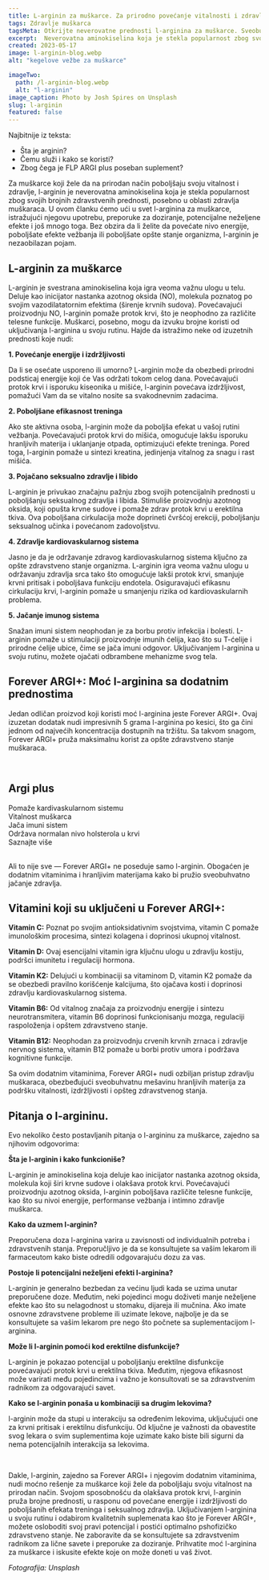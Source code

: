 ```yaml
---
title: L-arginin za muškarce. Za prirodno povećanje vitalnosti i zdravlja.
tags: Zdravlje muškarca
tagsMeta: Otkrijte neverovatne prednosti l-arginina za muškarce. Sveobuhvatan vodič o tome kako l-arginin može prirodno poboljšati vitalnost i performanse. Uupotreba, doze, potencijalni neželjeni efekti i često postavljana pitanja.
excerpt:  Neverovatna aminokiselina koja je stekla popularnost zbog svojih brojnih zdravstvenih prednosti, posebno kod zdravlja muškaraca.
created: 2023-05-17
image: l-arginin-blog.webp
alt: "kegelove vežbe za muškarce"

imageTwo:
  path: /l-arginin-blog.webp
  alt: "l-arginin"
image_caption: Photo by Josh Spires on Unsplash
slug: l-arginin
featured: false
---
```




<div class="text-component line-height-lg v-space-md">

<div class="tldr-box">
  <div class="tldr-box__content">
	<span class="text-base font-bold">Najbitnije iz teksta:</span>
    <ul class="list list--ul margin-top-sm margin-bottom-0">
      <li>Šta je arginin?</li>
      <li>Čemu služi i kako se koristi?</li>
      <li>Zbog čega je FLP ARGI plus poseban suplement?</li>
		</ul>
  </div>
</div>

Za muškarce koji žele da  na prirodan način poboljšaju svoju vitalnost i zdravlje, l-arginin je neverovatna aminokiselina koja je stekla popularnost zbog svojih brojnih zdravstvenih prednosti, posebno u oblasti zdravlja muškaraca. U ovom članku ćemo ući u svet l-arginina za muškarce, istražujući njegovu upotrebu, preporuke za doziranje, potencijalne neželjene efekte i još mnogo toga. Bez obzira da li želite da povećate nivo energije, poboljšate efekte vežbanja ili poboljšate opšte stanje organizma, l-arginin je nezaobilazan pojam.

## L-arginin za muškarce

L-arginin je svestrana aminokiselina koja igra veoma važnu ulogu u telu. Deluje kao inicijator nastanka azotnog oksida (NO), molekula poznatog po svojim vazodilatatornim efektima (širenje krvnih sudova). Povećavajući proizvodnju NO, l-arginin pomaže protok krvi, što je neophodno za različite telesne funkcije. Muškarci, posebno, mogu da izvuku brojne koristi od uključivanja l-arginina u svoju rutinu. Hajde da istražimo neke od izuzetnih prednosti koje nudi:

**1. Povećanje energije i izdržljivosti**

Da li se osećate usporeno ili umorno? L-arginin može da obezbedi prirodni podsticaj energije koji će Vas održati tokom celog dana. Povećavajući protok krvi i isporuku kiseonika u mišiće, l-arginin povećava izdržljivost, pomažući Vam da se vitalno nosite sa svakodnevnim zadacima.

**2. Poboljšane efikasnost treninga**

Ako ste aktivna osoba, l-arginin može da poboljša efekat u vašoj rutini vežbanja. Povećavajući protok krvi do mišića, omogućuje lakšu isporuku hranljivih materija i uklanjanje otpada, optimizujući efekte treninga. Pored toga, l-arginin pomaže u sintezi kreatina, jedinjenja vitalnog za snagu i rast mišića.

**3. Pojačano seksualno zdravlje i libido**

L-arginin je privukao značajnu pažnju zbog svojih potencijalnih prednosti u poboljšanju seksualnog zdravlja i libida. Stimuliše proizvodnju azotnog oksida, koji opušta krvne sudove i pomaže zdrav protok krvi u erektilna tkiva. Ova poboljšana cirkulacija može doprineti čvršćoj erekciji, poboljšanju seksualnog učinka i povećanom zadovoljstvu.

**4. Zdravlje kardiovaskularnog sistema**

Jasno je da je održavanje zdravog kardiovaskularnog sistema ključno za opšte zdravstveno stanje organizma. L-arginin igra veoma važnu ulogu u održavanju zdravlja srca tako što omogućuje lakši protok krvi, smanjuje krvni pritisak i poboljšava funkciju endotela. Osiguravajući efikasnu cirkulaciju krvi, l-arginin pomaže u smanjenju rizika od kardiovaskularnih problema.

**5. Jačanje imunog sistema**

Snažan imuni sistem neophodan je za borbu protiv infekcija i bolesti. L-arginin pomaže u stimulaciji proizvodnje imunih ćelija, kao što su T-ćelije i prirodne ćelije ubice, čime se jača imuni odgovor. Uključivanjem l-arginina u svoju rutinu, možete ojačati odbrambene mehanizme svog tela.

## Forever ARGI+: Moć l-arginina sa dodatnim prednostima

Jedan odličan proizvod koji koristi moć l-arginina jeste Forever ARGI+. Ovaj izuzetan dodatak nudi impresivnih 5 grama l-arginina po kesici, što ga čini jednom od najvećih koncentracija dostupnih na tržištu. Sa takvom snagom, Forever ARGI+ pruža maksimalnu korist za opšte zdravstveno stanje muškaraca.

<br>

<div class="text-component__block padding-y-md padding-x-md radius-lg margin-top-md bg-white">
	<div class="grid gap-sm">
		<div class="col-4@md">
			<g-image class="" src="~/assets/img/forever_argi.webp" alt="potencija prirodni lek"></g-image>
		</div>
		<div class="col-8@md">
			<div class="flex flex-wrap gap-sm items-center">
				<div class="">
					<h2 class="text-lg">Argi plus</h2>
				</div>
        <div class="grid margin-bottom-lg gap-xxs">
					<div class="flex items-center text-sm">
						<g-image style="width: auto !important;" class="margin-left-important" src="~/assets/img/check.svg"></g-image>
							Pomaže kardivaskularnom sistemu
					</div>
          <div class="flex items-center text-sm">
						<g-image style="width: auto !important;" class="margin-left-important" src="~/assets/img/check.svg"></g-image>
							Vitalnost muškarca
					</div>
          <div class="flex items-center text-sm">
						<g-image style="width: auto !important;" class="margin-left-important" src="~/assets/img/check.svg"></g-image>
							Jača imuni sistem
					</div>
          <div class="flex items-center text-sm">
						<g-image style="width: auto !important;" class="margin-left-important" src="~/assets/img/check.svg"></g-image>
							Održava normalan nivo holsterola u krvi
					</div>
				</div>
			</div>
			<div class="flex gap-md@sm gap-md flex-column flex-row@sm padding-top-lg justify-between@sm items-center">
				<g-link to="/dodaci-ishrani/l-arginin/" class="kupiteCTA btn btn--primary flex-grow center-between@lg justify-center btn--md">
					Saznajte više
				</g-link>
				<g-image style="width: auto !important;" class="" src="~/assets/img/logo-futer.png"></g-image>
			</div>
		</div>
	</div>
</div>

<br>
 
Ali to nije sve — Forever ARGI+ ne poseduje samo l-arginin. Obogaćen je dodatnim vitaminima i hranljivim materijama kako bi pružio sveobuhvatno jačanje zdravlja. 

## Vitamini koji su uključeni u Forever ARGI+:

**Vitamin C:** Poznat po svojim antioksidativnim svojstvima, vitamin C pomaže imunološkim procesima, sintezi kolagena i doprinosi ukupnoj vitalnost.

**Vitamin D:** Ovaj esencijalni vitamin igra ključnu ulogu u zdravlju kostiju, podršci imunitetu i regulaciji hormona.

**Vitamin K2:** Delujući u kombinaciji sa vitaminom D, vitamin K2 pomaže da se obezbedi pravilno korišćenje kalcijuma, što ojačava kosti i doprinosi zdravlju kardiovaskularnog sistema.

**Vitamin B6:** Od vitalnog značaja za proizvodnju energije i sintezu neurotransmitera, vitamin B6 doprinosi funkcionisanju mozga, regulaciji raspoloženja i opštem zdravstveno stanje.

**Vitamin B12:** Neophodan za proizvodnju crvenih krvnih zrnaca i zdravlje nervnog sistema, vitamin B12 pomaže u borbi protiv umora i podržava kognitivne funkcije.

Sa ovim dodatnim vitaminima, Forever ARGI+ nudi ozbiljan pristup zdravlju muškaraca, obezbeđujući sveobuhvatnu mešavinu hranljivih materija za podršku vitalnosti, izdržljivosti i opšteg zdravstvenog stanja.

## Pitanja o l-argininu.

Evo nekoliko često postavljanih pitanja o l-argininu za muškarce, zajedno sa njihovim odgovorima:

**Šta je l-arginin i kako funkcioniše?**

L-arginin je aminokiselina koja deluje kao inicijator nastanka azotnog oksida, molekula koji širi krvne sudove i olakšava protok krvi. Povećavajući proizvodnju azotnog oksida, l-arginin poboljšava različite telesne funkcije, kao što su nivoi energije, performanse vežbanja i intimno zdravlje muškarca.

**Kako da uzmem l-arginin?**

Preporučena doza l-arginina varira u zavisnosti od individualnih potreba i zdravstvenih stanja. Preporučljivo je da se konsultujete sa vašim lekarom ili farmaceutom kako biste odredili odgovarajuću dozu za vas.

**Postoje li potencijalni neželjeni efekti l-arginina?**

L-arginin je generalno bezbedan za većinu ljudi kada se uzima unutar preporučene doze. Međutim, neki pojedinci mogu doživeti manje neželjene efekte kao što su nelagodnost u stomaku, dijareja ili mučnina. Ako imate osnovne zdravstvene probleme ili uzimate lekove, najbolje je da se konsultujete sa vašim lekarom pre nego što počnete sa suplementacijom l-arginina.

**Može li l-arginin pomoći kod erektilne disfunkcije?**

L-arginin je pokazao potencijal u poboljšanju erektilne disfunkcije povećavajući protok krvi u erektilna tkiva. Međutim, njegova efikasnost može varirati među pojedincima i važno je konsultovati se sa zdravstvenim radnikom za odgovarajući savet.

**Kako se l-arginin ponaša u kombinaciji sa drugim lekovima?**

l-arginin može da stupi u interakciju sa određenim lekovima, uključujući one za krvni pritisak i erektilnu disfunkciju. Od ključne je važnosti da obavestite svog lekara o svim suplementima koje uzimate kako biste bili sigurni da nema potencijalnih interakcija sa lekovima.

<br>

Dakle, l-arginin, zajedno sa Forever ARGI+ i njegovim dodatnim vitaminima, nudi moćno rešenje za muškarce koji žele da poboljšaju svoju vitalnost na prirodan način. Svojom sposobnošću da olakšava protok krvi, l-arginin pruža brojne prednosti, u rasponu od povećane energije i izdržljivosti do poboljšanih efekata treninga i seksualnog zdravlja. Uključivanjem l-arginina u svoju rutinu i odabirom kvalitetnih suplemenata kao što je Forever ARGI+, možete osloboditi svoj pravi potencijal i postići optimalno pshofizičko zdravstveno stanje. Ne zaboravite da se konsultujete sa zdravstvenim radnikom za lične savete i preporuke za doziranje. Prihvatite moć l-arginina za muškarce i iskusite efekte koje on može doneti u vaš život.





_Fotografija: Unsplash_

</div>

